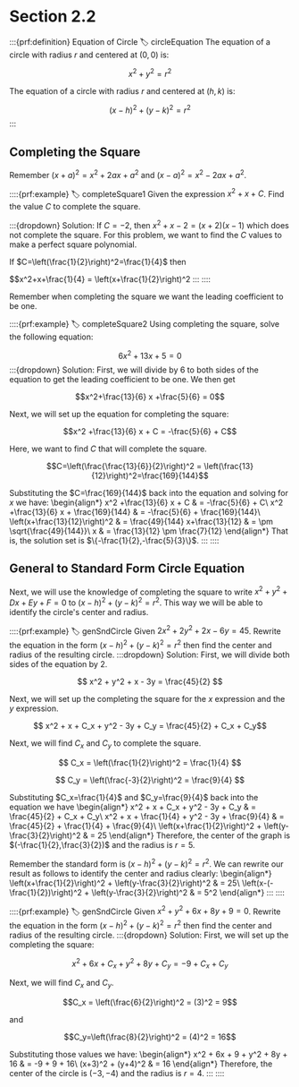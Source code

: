 # Section 2.2

:::{prf:definition} Equation of Circle
:label: circleEquation
The equation of a circle with radius $r$ and centered at $(0,0)$ is:

$$x^2+y^2=r^2$$

The equation of a circle with radius $r$ and centered at $(h,k)$ is:

$$(x-h)^2+(y-k)^2=r^2$$
:::

## Completing the Square
Remember $(x+a)^2=x^2+2ax+a^2$ and $(x-a)^2=x^2-2ax+a^2$.

::::{prf:example}
:label: completeSquare1
Given the expression $x^2+x+C$. Find the value $C$ to complete the square.

:::{dropdown} Solution:
If $C=-2$, then $x^2+x-2=(x+2)(x-1)$ which does not complete the square. For this problem, we want to find the $C$ values to make a perfect square polynomial.

If $C=\left(\frac{1}{2}\right)^2=\frac{1}{4}$ then

$$x^2+x+\frac{1}{4} = \left(x+\frac{1}{2}\right)^2
:::
::::

Remember when completing the square we want the leading coefficient to be one.

::::{prf:example}
:label: completeSquare2
Using completing the square, solve the following equation:

$$ 6x^2+13x+5=0 $$
:::{dropdown} Solution:
First, we will divide by $6$ to both sides of the equation to get the leading coefficient to be one. We then get

$$x^2+\frac{13}{6} x +\frac{5}{6} = 0$$

Next, we will set up the equation for completing the square:

$$x^2 +\frac{13}{6} x + C = -\frac{5}{6} + C$$

Here, we want to find $C$ that will complete the square.

$$C=\left(\frac{\frac{13}{6}}{2}\right)^2 = \left(\frac{13}{12}\right)^2=\frac{169}{144}$$

Substituting the $C=\frac{169}{144}$ back into the equation and solving for $x$ we have:
\begin{align*}
    x^2 +\frac{13}{6} x + C & = -\frac{5}{6} + C\\
    x^2 +\frac{13}{6} x + \frac{169}{144} & = -\frac{5}{6} + \frac{169}{144}\\
    \left(x+\frac{13}{12}\right)^2 & = \frac{49}{144}
    x+\frac{13}{12} & = \pm \sqrt{\frac{49}{144}}\\
    x & = \frac{13}{12} \pm \frac{7}{12}
\end{align*}
That is, the solution set is $\{-\frac{1}{2},-\frac{5}{3}\}$.
:::
::::

## General to Standard Form Circle Equation

Next, we will use the knowledge of completing the square to write $x^2+y^2+Dx+Ey+F=0$ to $(x-h)^2+(y-k)^2=r^2$. This way we will be able to identify the circle's center and radius.

::::{prf:example}
:label: genSndCircle
Given $2x^2+2y^2+2x-6y=45$. Rewrite the equation in the form $(x-h)^2+(y-k)^2=r^2$ then find the center and radius of the resulting circle.
:::dropdown} Solution:
First, we will divide both sides of the equation by $2$.

$$ x^2 + y^2 + x - 3y = \frac{45}{2} $$

Next, we will set up the completing the square for the $x$ expression and the $y$ expression.

$$ x^2 + x + C_x + y^2 - 3y + C_y = \frac{45}{2} + C_x + C_y$$

Next, we will find $C_x$ and $C_y$ to complete the square.

$$ C_x = \left(\frac{1}{2}\right)^2 = \frac{1}{4} $$

$$ C_y = \left(\frac{-3}{2}\right)^2 = \frac{9}{4} $$

Substituting $C_x=\frac{1}{4}$ and $C_y=\frac{9}{4}$ back into the equation we have
\begin{align*}
    x^2 + x + C_x + y^2 - 3y + C_y & = \frac{45}{2} + C_x + C_y\\
    x^2 + x + \frac{1}{4} + y^2 - 3y + \frac{9}{4} & = \frac{45}{2} + \frac{1}{4} + \frac{9}{4}\\
    \left(x+\frac{1}{2}\right)^2 + \left(y-\frac{3}{2}\right)^2 & = 25
\end{align*}
Therefore, the center of the graph is $(-\frac{1}{2},\frac{3}{2})$ and the radius is $r=5$.

Remember the standard form is $(x-h)^2+(y-k)^2=r^2$. We can rewrite our result as follows to identify the center and radius clearly:
\begin{align*}
    \left(x+\frac{1}{2}\right)^2 + \left(y-\frac{3}{2}\right)^2 & = 25\\
    \left(x-(-\frac{1}{2})\right)^2 + \left(y-\frac{3}{2}\right)^2 & = 5^2
\end{align*}
:::
::::

::::{prf:example}
:label: genSndCircle
Given $x^2+y^2+6x+8y+9=0$. Rewrite the equation in the form $(x-h)^2+(y-k)^2=r^2$ then find the center and radius of the resulting circle.
:::{dropdown} Solution:
First, we will set up the completing the square:

$$x^2 + 6x + C_x + y^2 + 8y + C_y = -9 + C_x + C_y$$

Next, we will find $C_x$ and $C_y$.

$$C_x = \left(\frac{6}{2}\right)^2 = (3)^2 = 9$$

and

$$C_y=\left(\frac{8}{2}\right)^2 = (4)^2 = 16$$

Substituting those values we have:
\begin{align*}
    x^2 + 6x + 9 + y^2 + 8y + 16 & = -9 + 9 + 16\\
    (x+3)^2 + (y+4)^2 & = 16
\end{align*}
Therefore, the center of the circle is $(-3,-4)$ and the radius is $r=4$.
:::
::::